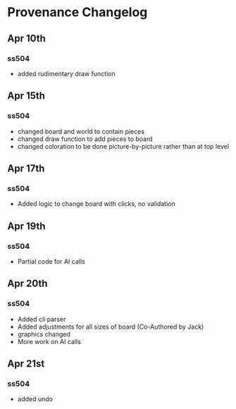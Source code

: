 # Provenance Changelog

## Apr 10th
### ss504
 - added rudimentary draw function

## Apr 15th
### ss504
 - changed board and world to contain pieces
 - changed draw function to add pieces to board
 - changed coloration to be done picture-by-picture rather than at top level

## Apr 17th
### ss504
 - Added logic to change board with clicks, no validation

## Apr 19th
### ss504
 - Partial code for AI calls

## Apr 20th
### ss504
 - Added cli parser
 - Added adjustments for all sizes of board (Co-Authored by Jack)
 - graphics changed
 - More work on AI calls

## Apr 21st
### ss504
 - added undo
